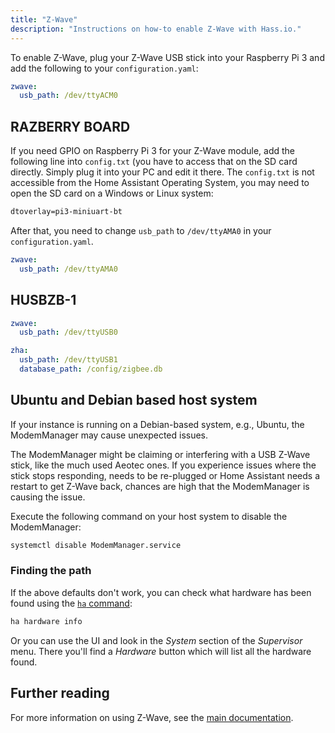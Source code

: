 ```yaml
---
title: "Z-Wave"
description: "Instructions on how-to enable Z-Wave with Hass.io."
---
```


To enable Z-Wave, plug your Z-Wave USB stick into your Raspberry Pi 3 and add the following to your `configuration.yaml`:

```yaml
zwave:
  usb_path: /dev/ttyACM0
```

## RAZBERRY BOARD

If you need GPIO on Raspberry Pi 3 for your Z-Wave module, add the following line into `config.txt` (you have to access that on the SD card directly. Simply plug it into your PC and edit it there.
The `config.txt` is not accessible from the Home Assistant Operating System, you may need to open the SD card on a Windows or Linux system:

```txt
dtoverlay=pi3-miniuart-bt
```

After that, you need to change `usb_path` to `/dev/ttyAMA0` in your `configuration.yaml`.

```yaml
zwave:
  usb_path: /dev/ttyAMA0
```

## HUSBZB-1

```yaml
zwave:
  usb_path: /dev/ttyUSB0

zha:
  usb_path: /dev/ttyUSB1
  database_path: /config/zigbee.db
```

## Ubuntu and Debian based host system

If your instance is running on a Debian-based system, e.g., Ubuntu, the ModemManager may cause unexpected issues.

The ModemManager might be claiming or interfering with a USB Z-Wave stick, like the much used Aeotec ones. If you experience issues where the stick stops responding, needs to be re-plugged or Home Assistant needs a restart to get Z-Wave back, chances are high that the ModemManager is causing the issue.

Execute the following command on your host system to disable the ModemManager:

```bash
systemctl disable ModemManager.service
```

### Finding the path

If the above defaults don't work, you can check what hardware has been found using the [`ha` command](/hassio/commandline/#hardware):

```bash
ha hardware info
```

Or you can use the UI and look in the *System* section of the *Supervisor* menu. There you'll find a *Hardware* button which will list all the hardware found.

## Further reading

For more information on using Z-Wave, see the [main documentation](/docs/z-wave/).
